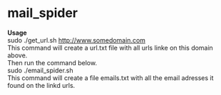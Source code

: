 # mail_spider

<b>Usage</b><br>
sudo ./get_url.sh http://www.somedomain.com<br>
This command will create a url.txt file with all urls linke on this domain above.<br>
Then run the command below.<br> 
sudo ./email_spider.sh<br>
This command will create a file emails.txt with all the email adresses it found on the linkd urls.<br>
